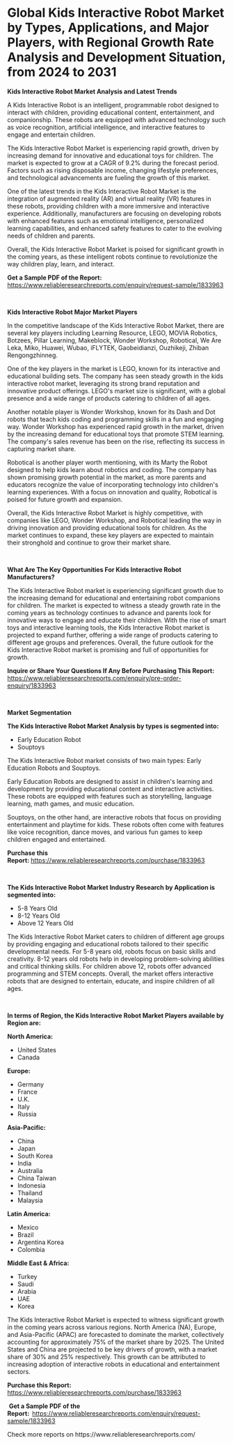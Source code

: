 <p><h1>Global Kids Interactive Robot Market by Types, Applications, and Major Players, with Regional Growth Rate Analysis and Development Situation, from 2024 to 2031</h1></p><p><strong>Kids Interactive Robot Market Analysis and Latest Trends</strong></p>
<p><p>A Kids Interactive Robot is an intelligent, programmable robot designed to interact with children, providing educational content, entertainment, and companionship. These robots are equipped with advanced technology such as voice recognition, artificial intelligence, and interactive features to engage and entertain children.</p><p>The Kids Interactive Robot Market is experiencing rapid growth, driven by increasing demand for innovative and educational toys for children. The market is expected to grow at a CAGR of 9.2% during the forecast period. Factors such as rising disposable income, changing lifestyle preferences, and technological advancements are fueling the growth of this market.</p><p>One of the latest trends in the Kids Interactive Robot Market is the integration of augmented reality (AR) and virtual reality (VR) features in these robots, providing children with a more immersive and interactive experience. Additionally, manufacturers are focusing on developing robots with enhanced features such as emotional intelligence, personalized learning capabilities, and enhanced safety features to cater to the evolving needs of children and parents.</p><p>Overall, the Kids Interactive Robot Market is poised for significant growth in the coming years, as these intelligent robots continue to revolutionize the way children play, learn, and interact.</p></p>
<p><strong>Get a Sample PDF of the Report:&nbsp;</strong> <a href="https://www.reliableresearchreports.com/enquiry/request-sample/1833963">https://www.reliableresearchreports.com/enquiry/request-sample/1833963</a></p>
<p>&nbsp;</p>
<p><strong>Kids Interactive Robot Major Market Players</strong></p>
<p><p>In the competitive landscape of the Kids Interactive Robot Market, there are several key players including Learning Resource, LEGO, MOVIA Robotics, Botzees, Pillar Learning, Makeblock, Wonder Workshop, Robotical, We Are Leka, Miko, Huawei, Wubao, iFLYTEK, Gaobeidianzi, Ouzhikeji, Zhiban Rengongzhinneg.</p><p>One of the key players in the market is LEGO, known for its interactive and educational building sets. The company has seen steady growth in the kids interactive robot market, leveraging its strong brand reputation and innovative product offerings. LEGO's market size is significant, with a global presence and a wide range of products catering to children of all ages.</p><p>Another notable player is Wonder Workshop, known for its Dash and Dot robots that teach kids coding and programming skills in a fun and engaging way. Wonder Workshop has experienced rapid growth in the market, driven by the increasing demand for educational toys that promote STEM learning. The company's sales revenue has been on the rise, reflecting its success in capturing market share.</p><p>Robotical is another player worth mentioning, with its Marty the Robot designed to help kids learn about robotics and coding. The company has shown promising growth potential in the market, as more parents and educators recognize the value of incorporating technology into children's learning experiences. With a focus on innovation and quality, Robotical is poised for future growth and expansion.</p><p>Overall, the Kids Interactive Robot Market is highly competitive, with companies like LEGO, Wonder Workshop, and Robotical leading the way in driving innovation and providing educational tools for children. As the market continues to expand, these key players are expected to maintain their stronghold and continue to grow their market share.</p></p>
<p>&nbsp;</p>
<p><strong>What Are The Key Opportunities For Kids Interactive Robot Manufacturers?</strong></p>
<p><p>The Kids Interactive Robot market is experiencing significant growth due to the increasing demand for educational and entertaining robot companions for children. The market is expected to witness a steady growth rate in the coming years as technology continues to advance and parents look for innovative ways to engage and educate their children. With the rise of smart toys and interactive learning tools, the Kids Interactive Robot market is projected to expand further, offering a wide range of products catering to different age groups and preferences. Overall, the future outlook for the Kids Interactive Robot market is promising and full of opportunities for growth.</p></p>
<p><strong>Inquire or Share Your Questions If Any Before Purchasing This Report:</strong> <a href="https://www.reliableresearchreports.com/enquiry/pre-order-enquiry/1833963">https://www.reliableresearchreports.com/enquiry/pre-order-enquiry/1833963</a></p>
<p>&nbsp;</p>
<p><strong>Market Segmentation</strong></p>
<p><strong>The Kids Interactive Robot Market Analysis by types is segmented into:</strong></p>
<p><ul><li>Early Education Robot</li><li>Souptoys</li></ul></p>
<p><p>The Kids Interactive Robot market consists of two main types: Early Education Robots and Souptoys. </p><p>Early Education Robots are designed to assist in children's learning and development by providing educational content and interactive activities. These robots are equipped with features such as storytelling, language learning, math games, and music education.</p><p>Souptoys, on the other hand, are interactive robots that focus on providing entertainment and playtime for kids. These robots often come with features like voice recognition, dance moves, and various fun games to keep children engaged and entertained.</p></p>
<p><strong>Purchase this Report:&nbsp;</strong><a href="https://www.reliableresearchreports.com/purchase/1833963">https://www.reliableresearchreports.com/purchase/1833963</a></p>
<p>&nbsp;</p>
<p><strong>The Kids Interactive Robot Market Industry Research by Application is segmented into:</strong></p>
<p><ul><li>5-8 Years Old</li><li>8-12 Years Old</li><li>Above 12 Years Old</li></ul></p>
<p><p>The Kids Interactive Robot Market caters to children of different age groups by providing engaging and educational robots tailored to their specific developmental needs. For 5-8 years old, robots focus on basic skills and creativity. 8-12 years old robots help in developing problem-solving abilities and critical thinking skills. For children above 12, robots offer advanced programming and STEM concepts. Overall, the market offers interactive robots that are designed to entertain, educate, and inspire children of all ages.</p></p>
<p>&nbsp;</p>
<p><strong>In terms of Region, the Kids Interactive Robot Market Players available by Region are:</strong></p>
<p>
    <p> <strong> North America: </strong>
        <ul>
            <li>United States</li>
            <li>Canada</li>
        </ul>
        </p> 
    <p> <strong> Europe: </strong>
        <ul>
            <li>Germany</li>
            <li>France</li>
            <li>U.K.</li>
            <li>Italy</li>
            <li>Russia</li>
        </ul>
        </p> 
    <p> <strong> Asia-Pacific: </strong>
        <ul>
            <li>China</li>
            <li>Japan</li>
            <li>South Korea</li>
            <li>India</li>
            <li>Australia</li>
            <li>China Taiwan</li>
            <li>Indonesia</li>
            <li>Thailand</li>
            <li>Malaysia</li>
        </ul>
        </p> 
    <p> <strong> Latin America: </strong>
        <ul>
            <li>Mexico</li>
            <li>Brazil</li>
            <li>Argentina Korea</li>
            <li>Colombia</li>
        </ul>
        </p> 
    <p> <strong> Middle East & Africa: </strong>
        <ul>
            <li>Turkey</li>
            <li>Saudi</li>
            <li>Arabia</li>
            <li>UAE</li>
            <li>Korea</li>
        </ul>
    </p>
    </p>
<p><p>The Kids Interactive Robot Market is expected to witness significant growth in the coming years across various regions. North America (NA), Europe, and Asia-Pacific (APAC) are forecasted to dominate the market, collectively accounting for approximately 75% of the market share by 2025. The United States and China are projected to be key drivers of growth, with a market share of 30% and 25% respectively. This growth can be attributed to increasing adoption of interactive robots in educational and entertainment sectors.</p></p>
<p><strong>Purchase this Report: </strong><a href="https://www.reliableresearchreports.com/purchase/1833963">https://www.reliableresearchreports.com/purchase/1833963</a></p>
<p>&nbsp;<strong>Get a Sample PDF of the Report:&nbsp;&nbsp;</strong><a href="https://www.reliableresearchreports.com/enquiry/request-sample/1833963">https://www.reliableresearchreports.com/enquiry/request-sample/1833963</a></p>
<p><strong></strong></p>
<p>Check more reports on https://www.reliableresearchreports.com/</p>